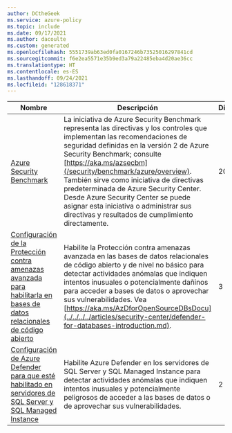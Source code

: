 ```yaml
---
author: DCtheGeek
ms.service: azure-policy
ms.topic: include
ms.date: 09/17/2021
ms.author: dacoulte
ms.custom: generated
ms.openlocfilehash: 5551739ab63ed0fa0167246b73525016297841cd
ms.sourcegitcommit: f6e2ea5571e35b9ed3a79a22485eba4d20ae36cc
ms.translationtype: HT
ms.contentlocale: es-ES
ms.lasthandoff: 09/24/2021
ms.locfileid: "128618371"
---
```

|Nombre |Descripción |Directivas |Versión |
|---|---|---|---|
|[Azure Security Benchmark](https://github.com/Azure/azure-policy/blob/master/built-in-policies/policySetDefinitions/Security%20Center/AzureSecurityCenter.json) |La iniciativa de Azure Security Benchmark representa las directivas y los controles que implementan las recomendaciones de seguridad definidas en la versión 2 de Azure Security Benchmark; consulte [https://aka.ms/azsecbm](/security/benchmark/azure/overview). También sirve como iniciativa de directivas predeterminada de Azure Security Center. Desde Azure Security Center se puede asignar esta iniciativa o administrar sus directivas y resultados de cumplimiento directamente. |202 |30.1.0 |
|[Configuración de la Protección contra amenazas avanzada para habilitarla en bases de datos relacionales de código abierto](https://github.com/Azure/azure-policy/blob/master/built-in-policies/policySetDefinitions/Security%20Center/ASC_AtpForOssDatabases.json) |Habilite la Protección contra amenazas avanzada en las bases de datos relacionales de código abierto y de nivel no básico para detectar actividades anómalas que indiquen intentos inusuales o potencialmente dañinos para acceder a bases de datos o aprovechar sus vulnerabilidades. Vea [https://aka.ms/AzDforOpenSourceDBsDocu](../../../../articles/security-center/defender-for-databases-introduction.md). |3 |1.0.0 |
|[Configuración de Azure Defender para que esté habilitado en servidores de SQL Server y SQL Managed Instance](https://github.com/Azure/azure-policy/blob/master/built-in-policies/policySetDefinitions/Security%20Center/ASC_AzureDefenderForSql.json) |Habilite Azure Defender en los servidores de SQL Server y SQL Managed Instance para detectar actividades anómalas que indiquen intentos inusuales y potencialmente peligrosos de acceder a las bases de datos o de aprovechar sus vulnerabilidades. |2 |2.0.0 |